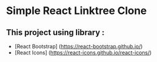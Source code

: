# Simple React Linktree Clone

## This project using library :
* [React Bootstrap] (https://react-bootstrap.github.io/)
* [React Icons] (https://react-icons.github.io/react-icons/)

